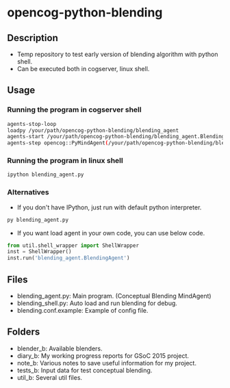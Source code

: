 # opencog-python-blending
## Description
* Temp repository to test early version of blending algorithm with python shell.
* Can be executed both in cogserver, linux shell.

## Usage
### Running the program in cogserver shell
```bash
agents-stop-loop
loadpy /your/path/opencog-python-blending/blending_agent
agents-start /your/path/opencog-python-blending/blending_agent.BlendingAgent
agents-step opencog::PyMindAgent(/your/path/opencog-python-blending/blending_agent.BlendingAgent)
```
### Running the program in linux shell
```bash
ipython blending_agent.py
```
### Alternatives
* If you don't have IPython, just run with default python interpreter.
```bash
py blending_agent.py
```
* If you want load agent in your own code, you can use below code.
```python
from util.shell_wrapper import ShellWrapper
inst = ShellWrapper()
inst.run('blending_agent.BlendingAgent')
```

## Files
* blending_agent.py: Main program. (Conceptual Blending MindAgent)
* blending_shell.py: Auto load and run blending for debug.
* blending.conf.example: Example of config file.

## Folders
* blender_b: Available blenders.
* diary_b: My working progress reports for GSoC 2015 project.
* note_b: Various notes to save useful information for my project.
* tests_b: Input data for test conceptual blending.
* util_b: Several util files.